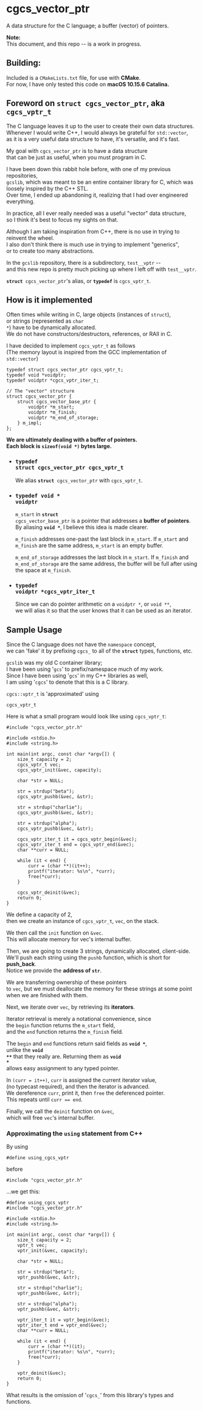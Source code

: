 # cgcs_vector_ptr

A data structure for the C language; a buffer (vector) of pointers.

<b>Note:</b><br>
This document, and this repo -- is a work in progress.

## Building:

Included is a <code>CMakeLists.txt</code> file, for use with <b>CMake</b>.<br>
For now, I have only tested this code on <b>macOS 10.15.6 Catalina.</b>


## Foreword on <code><b>struct</b> cgcs_vector_ptr</code>, aka <code>cgcs_vptr_t</code>

The C language leaves it up to the user to create their own data structures.<br>
Whenever I would write C++, I would always be grateful for <code>std::vector</code>,<br>
as it is a very useful data structure to have, it's versatile, and it's fast.

My goal with <code>cgcs_vector_ptr</code> is to have a data structure<br>
that can be just as useful, when you must program in C.

I have been down this rabbit hole before, with one of my previous repositories,<br>
<code>gcslib</code>, which was meant to be an entire container library for C, which was loosely inspired by the C++ STL.<br>
Over time, I ended up abandoning it, realizing that I had over engineered everything. 

In practice, all I ever really needed was a useful "vector" data structure,<br>
so I think it's best to focus my sights on that.

Although I am taking inspiration from C++, there is no use in trying to reinvent the wheel.<br>
I also don't think there is much use in trying to implement "generics",<br>
or to create too many abstractions.

In the <code>gcslib</code> repository, there is a subdirectory, <code>test__vptr</code> --<br>
and this new repo is pretty much picking up where I left off with <code>test__vptr</code>.

<code><b>struct</b> cgcs_vector_ptr</code>'s alias, or <code><b>typedef</b></code> is <code>cgcs_vptr_t</code>.

## How is it implemented

Often times while writing in C, large objects (instances of <code>struct</code>),<br>
or strings (represented as <code>char *</code>) have to be dynamically allocated.<br>
We do not have constructors/destructors, references, or RAII in C.

I have decided to implement <code>cgcs_vptr_t</code> as follows<br>
(The memory layout is inspired from the GCC implementation of <code>std::vector</code>)

```
typedef struct cgcs_vector_ptr cgcs_vptr_t;
typedef void *voidptr;                      
typedef voidptr *cgcs_vptr_iter_t;

// The "vector" structure
struct cgcs_vector_ptr {
    struct cgcs_vector_base_ptr {
        voidptr *m_start;
        voidptr *m_finish;
        voidptr *m_end_of_storage;
    } m_impl;
};
```
<b>We are ultimately dealing with a buffer of pointers.<br>
Each block is <code>sizeof(void *)</code> bytes large.</b>

- ### <code><b>typedef struct</b> cgcs_vector_ptr cgcs_vptr_t </code>

    We alias <code><b>struct</b> cgcs_vector_ptr</code> with <code>cgcs_vptr_t</code>.

- ### <code><b>typedef void *</b> voidptr</code>

    <code>m_start</code> in <code><b>struct</b> cgcs_vector_base_ptr</code> is a pointer that addresses a <b>buffer of pointers</b>. By aliasing <code><b>void *</b></code>, I believe this idea is made clearer.

    <code>m_finish</code> addresses one-past the last block in <code>m_start</code>. If <code>m_start</code> and <code>m_finish</code> are the same address, <code>m_start</code> is an empty buffer.

    <code>m_end_of_storage</code> addresses the last block in <code>m_start</code>. If <code>m_finish</code> and <code>m_end_of_storage</code> are the same address, the buffer will be full after using the space at <code>m_finish</code>.

- ### <code><b>typedef</b> voidptr *cgcs_vptr_iter_t</code>

    Since we can do pointer arithmetic on a <code>voidptr *</code>, or <code>void **</code>,<br>
    we will alias it so that the user knows that it can be used as an iterator.

## Sample Usage

Since the C language does not have the <code>namespace</code> concept,<br>
we can 'fake' it by prefixing <code>cgcs_</code> to all of the <code><b>struct</b></code> types, functions, etc.

<code>gcslib</code> was my old C container library;<br>
I have been using '<code>gcs</code>' to prefix/namespace much of my work.<br>Since I have been using '<code>gcs</code>' in my C++ libraries as well,<br>I am using '<code>cgcs</code>' to denote that this is a C library.

<code>cgcs::vptr_t</code> is 'approximated' using
```
cgcs_vptr_t
```

Here is what a small program would look like using <code>cgcs_vptr_t</code>:

```
#include "cgcs_vector_ptr.h"

#include <stdio.h>
#include <string.h>

int main(int argc, const char *argv[]) {
    size_t capacity = 2;
    cgcs_vptr_t vec;
    cgcs_vptr_init(&vec, capacity);

    char *str = NULL;

    str = strdup("beta");
    cgcs_vptr_pushb(&vec, &str);

    str = strdup("charlie");
    cgcs_vptr_pushb(&vec, &str);

    str = strdup("alpha");
    cgcs_vptr_pushb(&vec, &str);

    cgcs_vptr_iter_t it = cgcs_vptr_begin(&vec);
    cgcs_vptr_iter_t end = cgcs_vptr_end(&vec);
    char **curr = NULL;

    while (it < end) {
        curr = (char **)(it++);
        printf("iterator: %s\n", *curr);
        free(*curr);
    }

    cgcs_vptr_deinit(&vec);
    return 0;
}
```

We define a capacity of 2,<br>
then we create an instance of <code>cgcs_vptr_t</code>, <code>vec</code>, on the stack.<br>

We then call the <code>init</code> function on <code>&vec</code>.<br>
This will allocate memory for vec's internal buffer.

Then, we are going to create 3 strings, dynamically allocated, client-side.<br>
We'll push each string using the <code>pushb</code> function, which is short for <b>push_back</b>.<br>
Notice we provide the <b>address of <code>str</code></b>.

We are transferring ownership of these pointers<br> to <code>vec</code>, but we must deallocate the memory for these strings at some point<br>
when we are finished with them.

Next, we iterate over <code>vec</code>, by retrieving its <b>iterators</b>.<br>

Iterator retrieval is merely a notational convenience, since<br>
the <code>begin</code> function returns the <code>m_start</code> field,<br>
and the <code>end</code> function returns the <code>m_finish</code> field.<br>

The <code>begin</code> and <code>end</code> functions return said fields as <code><b>void *</b></code>,<br>
unlike the <code><b>void **</b></code> that they really are. Returning them as <code><b>void *</b></code><br>
allows easy assignment to any typed pointer.

In <code>(curr = it++)</code>, <code>curr</code> is assigned the current iterator value,<br>
(no typecast required), and then the iterator is advanced.<br>
We dereference <code>curr</code>, print it, then <code>free</code> the deferenced pointer.<br>
This repeats until <code>curr == end</code>.

Finally, we call the <code>deinit</code> function on <code>&vec</code>,<br>
which will free <code>vec</code>'s internal buffer.

### Approximating the <code>using</code> statement from C++

By using

```
#define using_cgcs_vptr
```

before

```
#include "cgcs_vector_ptr.h"
```

...we get this:

```
#define using_cgcs_vptr
#include "cgcs_vector_ptr.h"

#include <stdio.h>
#include <string.h>

int main(int argc, const char *argv[]) {
    size_t capacity = 2;
    vptr_t vec;
    vptr_init(&vec, capacity);

    char *str = NULL;

    str = strdup("beta");
    vptr_pushb(&vec, &str);

    str = strdup("charlie");
    vptr_pushb(&vec, &str);

    str = strdup("alpha");
    vptr_pushb(&vec, &str);

    vptr_iter_t it = vptr_begin(&vec);
    vptr_iter_t end = vptr_end(&vec);
    char **curr = NULL;

    while (it < end) {
        curr = (char **)(it);
        printf("iterator: %s\n", *curr);
        free(*curr);
    }

    vptr_deinit(&vec);
    return 0;
}
```

What results is the omission of '<code>cgcs_</code>' from this library's types and functions.
